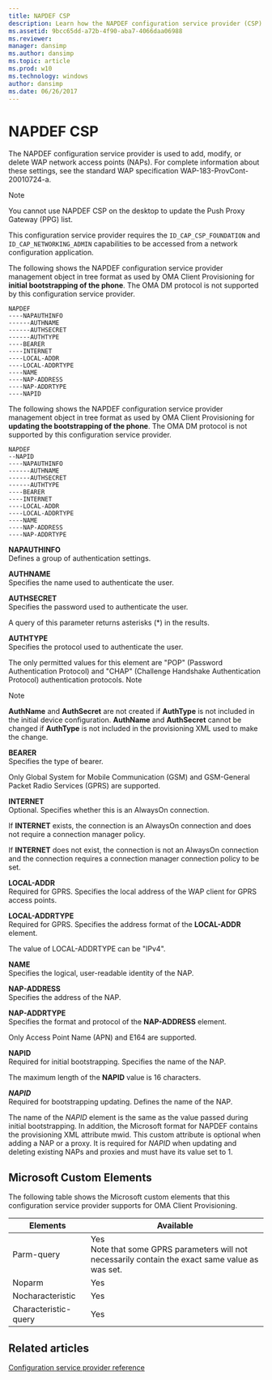 ```yaml
---
title: NAPDEF CSP
description: Learn how the NAPDEF configuration service provider (CSP) is used to add, modify, or delete WAP network access points (NAPs).
ms.assetid: 9bcc65dd-a72b-4f90-aba7-4066daa06988
ms.reviewer: 
manager: dansimp
ms.author: dansimp
ms.topic: article
ms.prod: w10
ms.technology: windows
author: dansimp
ms.date: 06/26/2017
---
```


# NAPDEF CSP

The NAPDEF configuration service provider is used to add, modify, or delete WAP network access points (NAPs). For complete information about these settings, see the standard WAP specification WAP-183-ProvCont-20010724-a.

> [!Note]
> You cannot use NAPDEF CSP on the desktop to update the Push Proxy Gateway (PPG) list.
> 
> This configuration service provider requires the `ID_CAP_CSP_FOUNDATION` and `ID_CAP_NETWORKING_ADMIN` capabilities to be accessed from a network configuration application. 

The following shows the NAPDEF configuration service provider management object in tree format as used by OMA Client Provisioning for **initial bootstrapping of the phone**. The OMA DM protocol is not supported by this configuration service provider.

```console
NAPDEF
----NAPAUTHINFO
------AUTHNAME
------AUTHSECRET
------AUTHTYPE
----BEARER
----INTERNET
----LOCAL-ADDR
----LOCAL-ADDRTYPE
----NAME
----NAP-ADDRESS
----NAP-ADDRTYPE
----NAPID
```

The following shows the NAPDEF configuration service provider management object in tree format as used by OMA Client Provisioning for **updating the bootstrapping of the phone**. The OMA DM protocol is not supported by this configuration service provider.

```console
NAPDEF
--NAPID
----NAPAUTHINFO
------AUTHNAME
------AUTHSECRET
------AUTHTYPE
----BEARER
----INTERNET
----LOCAL-ADDR
----LOCAL-ADDRTYPE
----NAME
----NAP-ADDRESS
----NAP-ADDRTYPE
```

<a href="" id="napauthinfo"></a>**NAPAUTHINFO**  
Defines a group of authentication settings.

<a href="" id="authname"></a>**AUTHNAME**  
Specifies the name used to authenticate the user.

<a href="" id="authsecret"></a>**AUTHSECRET**  
Specifies the password used to authenticate the user.

A query of this parameter returns asterisks (\*) in the results.

<a href="" id="authtype"></a>**AUTHTYPE**  
Specifies the protocol used to authenticate the user.

The only permitted values for this element are "POP" (Password Authentication Protocol) and "CHAP" (Challenge Handshake Authentication Protocol) authentication protocols. Note

> [!Note]
> **AuthName** and **AuthSecret** are not created if **AuthType** is not included in the initial device configuration. **AuthName** and **AuthSecret** cannot be changed if **AuthType** is not included in the provisioning XML used to make the change. 

<a href="" id="bearer"></a>**BEARER**  
Specifies the type of bearer.

Only Global System for Mobile Communication (GSM) and GSM-General Packet Radio Services (GPRS) are supported.

<a href="" id="internet"></a>**INTERNET**  
Optional. Specifies whether this is an AlwaysOn connection.

If **INTERNET** exists, the connection is an AlwaysOn connection and does not require a connection manager policy.

If **INTERNET** does not exist, the connection is not an AlwaysOn connection and the connection requires a connection manager connection policy to be set.

<a href="" id="local-addr"></a>**LOCAL-ADDR**  
Required for GPRS. Specifies the local address of the WAP client for GPRS access points.

<a href="" id="local-addrtype"></a>**LOCAL-ADDRTYPE**  
Required for GPRS. Specifies the address format of the **LOCAL-ADDR** element.

The value of LOCAL-ADDRTYPE can be "IPv4".

<a href="" id="name"></a>**NAME**  
Specifies the logical, user-readable identity of the NAP.

<a href="" id="nap-address"></a>**NAP-ADDRESS**  
Specifies the address of the NAP.

<a href="" id="nap-addrtype"></a>**NAP-ADDRTYPE**  
Specifies the format and protocol of the **NAP-ADDRESS** element.

Only Access Point Name (APN) and E164 are supported.

<a href="" id="napid"></a>**NAPID**  
Required for initial bootstrapping. Specifies the name of the NAP.

The maximum length of the **NAPID** value is 16 characters.

<a href="" id="napid"></a>***NAPID***  
Required for bootstrapping updating. Defines the name of the NAP.

The name of the *NAPID* element is the same as the value passed during initial bootstrapping. In addition, the Microsoft format for NAPDEF contains the provisioning XML attribute mwid. This custom attribute is optional when adding a NAP or a proxy. It is required for *NAPID* when updating and deleting existing NAPs and proxies and must have its value set to 1.

## Microsoft Custom Elements

The following table shows the Microsoft custom elements that this configuration service provider supports for OMA Client Provisioning.

|Elements|Available|
|--- |--- |
|Parm-query|Yes <br>Note that some GPRS parameters will not necessarily contain the exact same value as was set.|
|Noparm|Yes|
|Nocharacteristic|Yes|
|Characteristic-query|Yes|

## Related articles

[Configuration service provider reference](configuration-service-provider-reference.md)
